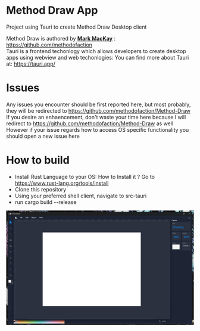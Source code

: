 # Method Draw App 

Project using Tauri to create Method Draw Desktop client

Method Draw is authored by [**Mark MacKay**](hello@method.ac) : https://github.com/methodofaction <br>
Tauri is a frontend techonlogy which allows developers to create desktop apps using webview and web techonlogies: You can find more about Tauri at: https://tauri.app/


# Issues

Any issues you encounter should be first reported here, but most probably, they will be redirected to https://github.com/methodofaction/Method-Draw <br>
If you desire an enhaencement, don't waste your time here because I will redirect to  https://github.com/methodofaction/Method-Draw as well<br>
However if your issue regards how to access OS specific functionality you should open a new issue here

# How to build
- Install Rust Language to your OS: How to Install it ? Go to https://www.rust-lang.org/tools/install  
- Clone this repository
- Using your preferred shell client, navigate to src-tauri
- run cargo build --release

![Printscreen](https://github.com/felipetesc/method-draw-app/blob/master/resources/printscreen1.png)
